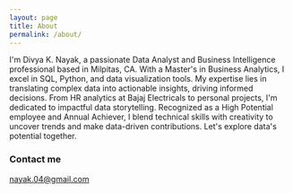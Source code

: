 ```yaml
---
layout: page
title: About
permalink: /about/
---
```


I'm Divya K. Nayak, a passionate Data Analyst and Business Intelligence professional based in Milpitas, CA. With a Master's in Business Analytics, I excel in SQL, Python, and data visualization tools. My expertise lies in translating complex data into actionable insights, driving informed decisions. From HR analytics at Bajaj Electricals to personal projects, I'm dedicated to impactful data storytelling. Recognized as a High Potential employee and Annual Achiever, I blend technical skills with creativity to uncover trends and make data-driven contributions. Let's explore data's potential together.

### Contact me

[nayak.04@gmail.com](nayak.04@gmail.com)

